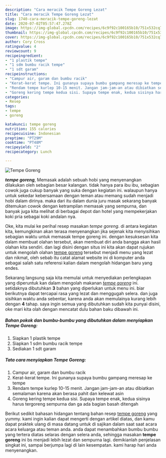 ```yaml
---
description: "Cara meracik Tempe Goreng Lezat"
title: "Cara meracik Tempe Goreng Lezat"
slug: 1740-cara-meracik-tempe-goreng-lezat
date: 2020-07-02T05:57:47.278Z
image: https://img-global.cpcdn.com/recipes/6c9f92c100165b10/751x532cq70/tempe-goreng-foto-resep-utama.jpg
thumbnail: https://img-global.cpcdn.com/recipes/6c9f92c100165b10/751x532cq70/tempe-goreng-foto-resep-utama.jpg
cover: https://img-global.cpcdn.com/recipes/6c9f92c100165b10/751x532cq70/tempe-goreng-foto-resep-utama.jpg
author: Cory Cross
ratingvalue: 4
reviewcount: 9
recipeingredient:
- "1 plastik tempe"
- "1 sdm bumbu racik tempe"
- "1 sdt garam"
recipeinstructions:
- "Campur air, garam dan bumbu racik"
- "Kerat-kerat tempe. Ini gunanya supaya bumbu gampang meresap ke tempe"
- "Rendam tempe kurlep 10-15 menit. Jangan jam-jam-an atau dibiatkan semalaman karena akan berasa pahit dan kelewat asin"
- "Goreng kering tempe kedua sisi. Supaya tempe enak, kedua sisinya harus tergoreng sempurna dan ga ada bagian basah ditengah"
categories:
- Resep
tags:
- tempe
- goreng

katakunci: tempe goreng 
nutrition: 155 calories
recipecuisine: Indonesian
preptime: "PT29M"
cooktime: "PT48M"
recipeyield: "2"
recipecategory: Lunch

---
```



![Tempe Goreng](https://img-global.cpcdn.com/recipes/6c9f92c100165b10/751x532cq70/tempe-goreng-foto-resep-utama.jpg)

<b><i>tempe goreng</i></b>, Memasak adalah sebuah hobi yang menyenangkan dilakukan oleh sebagian besar kalangan. tidak hanya para ibu ibu, sebagian cowok juga cukup banyak yang suka dengan kegiatan ini. walaupun hanya untuk sekedar kebersamaan dengan teman atau memang sudah menjadi hobi dalam dirinya. maka dari itu dalam dunia juru masak sekarang banyak ditemukan cowok dengan ketrampilan memasak yang sempurna, dan banyak juga kita melihat di berbagai depot dan hotel yang mempekerjakan koki pria sebagai koki andalan nya.

Oke, kita mulai ke perihal resep masakan <i>tempe goreng</i>. di antara kegiatan kita, kemungkinan akan terasa menyenangkan jika sejenak kita menyisihkan sebagian waktu untuk memasak tempe goreng ini. dengan kesuksesan kita dalam membuat olahan tersebut, akan membuat diri anda bangga akan hasil olahan kita sendiri. dan lagi disini dengan situs ini kita akan dapat rujukan untuk mengolah olahan <u>tempe goreng</u> tersebut menjadi menu yang lezat dan nikmat, oleh sebab itu catat alamat website ini di komputer anda sebagai salah satu referensi kalian dalam mengolah hidangan baru yang endes.




Sekarang langsung saja kita memulai untuk menyediakan perlengkapan yang diperuntuk kan dalam mengolah makanan <u><i>tempe goreng</i></u> ini. setidaknya dibutuhkan <b>3</b> bahan yang diperlukan untuk menu ini. biar berikutnya dapat tercapai rasa yang lezat dan menggugah selera. dan juga sisihkan waktu anda sebentar, karena anda akan memulainya kurang lebih dengan <b>4</b> tahap. saya ingin semua yang dibutuhkan sudah kita punyai disini, oke mari kita olah dengan mencatat dulu bahan baku dibawah ini.

<!--inarticleads1-->

##### Bahan pokok dan bumbu-bumbu yang dibutuhkan dalam menyiapkan Tempe Goreng:

1. Siapkan 1 plastik tempe
1. Siapkan 1 sdm bumbu racik tempe
1. Sediakan 1 sdt garam




<!--inarticleads2-->

##### Tata cara menyiapkan Tempe Goreng:

1. Campur air, garam dan bumbu racik
1. Kerat-kerat tempe. Ini gunanya supaya bumbu gampang meresap ke tempe
1. Rendam tempe kurlep 10-15 menit. Jangan jam-jam-an atau dibiatkan semalaman karena akan berasa pahit dan kelewat asin
1. Goreng kering tempe kedua sisi. Supaya tempe enak, kedua sisinya harus tergoreng sempurna dan ga ada bagian basah ditengah




Berikut sedikit bahasan hidangan tentang bahan resep <u>tempe goreng</u> yang yummy. kami ingin kalian dapat mengerti dengan artikel diatas, dan kamu dapat praktek ulang di masa datang untuk di sajikan dalam saat saat acara acara keluarga atau teman anda. anda dapat menambahkan bumbu bumbu yang tertera diatas selaras dengan selera anda, sehingga masakan <b>tempe goreng</b> ini bs menjadi lebih lezat dan sempurna lagi. demikianlah penjelasan singkat ini, sampai berjumpa lagi di lain kesempatan. kami harap hari anda menyenangkan.
